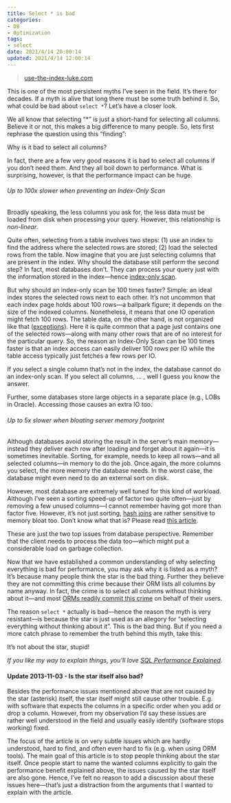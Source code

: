 ```yaml
---
title: Select * is bad
categories:
- DB
- Optimization
tags:
- select
date: 2021/4/14 20:00:14
updated: 2021/4/14 12:00:14
---
```




> [use-the-index-luke.com](https://use-the-index-luke.com/blog/2013-08/its-not-about-the-star-stupid)

This is one of the most persistent myths I’ve seen in the field. It’s there for decades. If a myth is alive that long there must be some truth behind it. So, what could be bad about `select *`? Let’s have a closer look.

We all know that selecting “*” is just a short-hand for selecting all columns. Believe it or not, this makes a big difference to many people. So, lets first rephrase the question using this “finding”:

Why is it bad to select all columns?

In fact, there are a few very good reasons it is bad to select all columns if you don’t need them. And they all boil down to performance. What is surprising, however, is that the performance impact can be huge.

###### Up to 100x slower when preventing an Index-Only Scan

Broadly speaking, the less columns you ask for, the less data must be loaded from disk when processing your query. However, this relationship is _non-linear_.

Quite often, selecting from a table involves two steps: (1) use an index to find the address where the selected rows are stored; (2) load the selected rows from the table. Now imagine that you are just selecting columns that are present in the index. Why should the database still perform the second step? In fact, most databases don’t. They can process your query just with the information stored in the index—hence [index-only scan](https://use-the-index-luke.com/sql/clustering/index-only-scan-covering-index).

But why should an index-only scan be 100 times faster? Simple: an ideal index stores the selected rows next to each other. It’s not uncommon that each index page holds about 100 rows—a ballpark figure; it depends on the size of the indexed columns. Nonetheless, it means that one IO operation might fetch 100 rows. The table data, on the other hand, is not organized like that ([exceptions](https://use-the-index-luke.com/sql/clustering/index-organized-clustered-index)). Here it is quite common that a page just contains one of the selected rows—along with many other rows that are of no interest for the particular query. So, the reason an Index-Only Scan can be 100 times faster is that an index access can easily deliver 100 rows per IO while the table access typically just fetches a few rows per IO.

If you select a single column that’s not in the index, the database cannot do an index-only scan. If you select all columns, … , well I guess you know the answer.

Further, some databases store large objects in a separate place (e.g., LOBs in Oracle). Accessing those causes an extra IO too.

###### Up to 5x slower when bloating server memory footprint

Although databases avoid storing the result in the server’s main memory—instead they deliver each row after loading and forget about it again—it is sometimes inevitable. Sorting, for example, needs to keep all rows—and all selected columns—in memory to do the job. Once again, the more columns you select, the more memory the database needs. In the worst case, the database might even need to do an external sort on disk.

However, most database are extremely well tuned for this kind of workload. Although I’ve seen a sorting speed-up of factor two quite often—just by removing a few unused columns—I cannot remember having got more than factor five. However, it’s not just sorting, [hash joins](https://use-the-index-luke.com/sql/join/hash-join-partial-objects) are rather sensitive to memory bloat too. Don’t know what that is? Please read [this article](https://use-the-index-luke.com/sql/join/hash-join-partial-objects).

These are just the two top issues from database perspective. Remember that the client needs to process the data too—which might put a considerable load on garbage collection.

Now that we have established a common understanding of why selecting everything is bad for performance, you may ask why it is listed as a myth? It’s because many people think the star is the bad thing. Further they believe they are not committing this crime because their ORM lists all columns by name anyway. In fact, the crime is to select all columns without thinking about it—and most [ORMs readily commit this crime](https://use-the-index-luke.com/blog/2013-04/the-two-top-performance-problems-caused-by-ORM-tools) on behalf of their users.

The reason `select *` actually is bad—hence the reason the myth is very resistant—is because the star is just used as an allegory for “selecting everything without thinking about it”. This is the bad thing. But if you need a more catch phrase to remember the truth behind this myth, take this:

It’s not about the star, stupid!

_If you like my way to explain things, you’ll love [SQL Performance Explained](https://sql-performance-explained.com/?utm_source=use-the-index-luke.com&utm_campaign=myth-select-star&utm_medium=web)._

#### Update 2013-11-03 - Is the star itself also bad?

Besides the performance issues mentioned above that are not caused by the star (asterisk) itself, the star itself might still cause other trouble. E.g. with software that expects the columns in a specific order when you add or drop a column. However, from my observation I’d say these issues are rather well understood in the field and usually easily identify (software stops working) fixed.

The focus of the article is on very subtle issues which are hardly understood, hard to find, and often even hard to fix (e.g. when using ORM tools). The main goal of this article is to stop people thinking about the star itself. Once people start to name the wanted columns explicitly to gain the performance benefit explained above, the issues caused by the star itself are also gone. Hence, I’ve felt no reason to add a discussion about these issues here—that’s just a distraction from the arguments that I wanted to explain with the article.